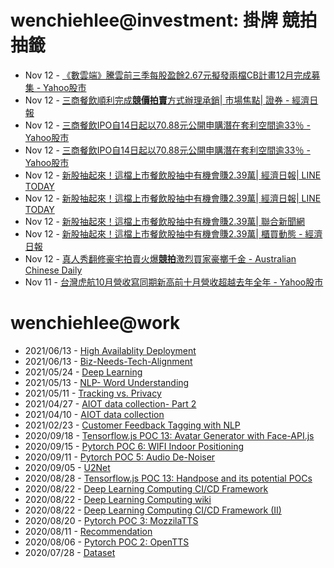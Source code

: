 # wenchiehlee@investment: 掛牌 競拍 抽籤 

<!-- rss start -->
- Nov 12 - [《數雲端》騰雲前三季每股盈餘2.67元擬發兩檔CB計畫12月完成募集 - Yahoo股市](https://www.google.com/url?rct=j&sa=t&url=https://tw.stock.yahoo.com/news/%25E6%2595%25B8%25E9%259B%25B2%25E7%25AB%25AF-%25E9%25A8%25B0%25E9%259B%25B2%25E5%2589%258D%25E4%25B8%2589%25E5%25AD%25A3%25E6%25AF%258F%25E8%2582%25A1%25E7%259B%2588%25E9%25A4%25982-67%25E5%2585%2583-%25E6%2593%25AC%25E7%2599%25BC%25E5%2585%25A9%25E6%25AA%2594cb%25E8%25A8%2588%25E7%2595%25AB12%25E6%259C%2588%25E5%25AE%258C%25E6%2588%2590%25E5%258B%259F%25E9%259B%2586-000143817.html&ct=ga&cd=CAIyImQ1NGU5NDllMDMxY2JiY2M6Y29tLnR3OnpoLVRXOlRXOlI&usg=AOvVaw0jgHUZcxlgr57IaqDd79zz)
- Nov 12 - [三商餐飲順利完成<b>競價拍賣</b>方式辦理承銷| 市場焦點| 證券 - 經濟日報](https://www.google.com/url?rct=j&sa=t&url=https://money.udn.com/money/story/5607/8355055&ct=ga&cd=CAIyImQ1NGU5NDllMDMxY2JiY2M6Y29tLnR3OnpoLVRXOlRXOlI&usg=AOvVaw3ShctFon43Sh4qBPhoJCjD)
- Nov 12 - [三商餐飲IPO自14日起以70.88元公開申購潛在套利空間逾33％ - Yahoo股市](https://www.google.com/url?rct=j&sa=t&url=https://tw.stock.yahoo.com/news/%25E4%25B8%2589%25E5%2595%2586%25E9%25A4%2590%25E9%25A3%25B2ipo%25E8%2587%25AA14%25E6%2597%25A5%25E8%25B5%25B7%25E4%25BB%25A570-88%25E5%2585%2583%25E5%2585%25AC%25E9%2596%258B%25E7%2594%25B3%25E8%25B3%25BC-%25E6%25BD%259B%25E5%259C%25A8%25E5%25A5%2597%25E5%2588%25A9%25E7%25A9%25BA%25E9%2596%2593%25E9%2580%25BE33-081102613.html&ct=ga&cd=CAIyIGMyMDFhNDU4NzAzY2ViODg6Y29tLnR3OnpoLVRXOlRX&usg=AOvVaw2VF5iKCAlTRNCd3814GAzn)
- Nov 12 - [三商餐飲IPO自14日起以70.88元公開申購潛在套利空間逾33％ - Yahoo股市](https://www.google.com/url?rct=j&sa=t&url=https://tw.stock.yahoo.com/news/%25E4%25B8%2589%25E5%2595%2586%25E9%25A4%2590%25E9%25A3%25B2ipo%25E8%2587%25AA14%25E6%2597%25A5%25E8%25B5%25B7%25E4%25BB%25A570-88%25E5%2585%2583%25E5%2585%25AC%25E9%2596%258B%25E7%2594%25B3%25E8%25B3%25BC-%25E6%25BD%259B%25E5%259C%25A8%25E5%25A5%2597%25E5%2588%25A9%25E7%25A9%25BA%25E9%2596%2593%25E9%2580%25BE33-081102613.html&ct=ga&cd=CAIyImQ1NGU5NDllMDMxY2JiY2M6Y29tLnR3OnpoLVRXOlRXOlI&usg=AOvVaw2VF5iKCAlTRNCd3814GAzn)
- Nov 12 - [新股抽起來！這檔上市餐飲股抽中有機會賺2.39萬| 經濟日報| LINE TODAY](https://www.google.com/url?rct=j&sa=t&url=https://today.line.me/tw/v2/article/x2gKr1P&ct=ga&cd=CAIyIDAyOWU0YTc5M2ViOGJkZDQ6Y29tLnR3OnpoLVRXOlRX&usg=AOvVaw3kVxAvURNykVbz7itq-4-w)
- Nov 12 - [新股抽起來！這檔上市餐飲股抽中有機會賺2.39萬| 經濟日報| LINE TODAY](https://www.google.com/url?rct=j&sa=t&url=https://today.line.me/tw/v2/article/x2gKr1P&ct=ga&cd=CAIyImQ1NGU5NDllMDMxY2JiY2M6Y29tLnR3OnpoLVRXOlRXOlI&usg=AOvVaw3kVxAvURNykVbz7itq-4-w)
- Nov 12 - [新股抽起來！這檔上市餐飲股抽中有機會賺2.39萬| 聯合新聞網](https://www.google.com/url?rct=j&sa=t&url=https://udn.com/news/story/7254/8354779&ct=ga&cd=CAIyImQ1NGU5NDllMDMxY2JiY2M6Y29tLnR3OnpoLVRXOlRXOlI&usg=AOvVaw2BWxie-PnO9Kgs8TuGSvWg)
- Nov 12 - [新股抽起來！這檔上市餐飲股抽中有機會賺2.39萬| 櫃買動態 - 經濟日報](https://www.google.com/url?rct=j&sa=t&url=https://money.udn.com/money/amp/story/11074/8354779&ct=ga&cd=CAIyImQ1NGU5NDllMDMxY2JiY2M6Y29tLnR3OnpoLVRXOlRXOlI&usg=AOvVaw1rdzMalxfGBd4Q1RZz4t0T)
- Nov 12 - [真人秀翻修豪宅拍賣火爆<b>競拍</b>激烈買家豪擲千金 - Australian Chinese Daily](https://www.google.com/url?rct=j&sa=t&url=https://www.acd.com.au/property-news/zhenrenxiufanxiuhaozhaipaimaihuobao-jingpaijiliemaijiahaozhiqianjin/&ct=ga&cd=CAIyIGMyMDFhNDU4NzAzY2ViODg6Y29tLnR3OnpoLVRXOlRX&usg=AOvVaw1S3WfcxS4GQNVO-NjZIGkk)
- Nov 11 - [台灣虎航10月營收寫同期新高前十月營收超越去年全年 - Yahoo股市](https://www.google.com/url?rct=j&sa=t&url=https://tw.stock.yahoo.com/news/%25E5%258F%25B0%25E7%2581%25A3%25E8%2599%258E%25E8%2588%25AA10%25E6%259C%2588%25E7%2587%259F%25E6%2594%25B6%25E5%25AF%25AB%25E5%2590%258C%25E6%259C%259F%25E6%2596%25B0%25E9%25AB%2598-%25E5%2589%258D%25E5%258D%2581%25E6%259C%2588%25E7%2587%259F%25E6%2594%25B6%25E8%25B6%2585%25E8%25B6%258A%25E5%258E%25BB%25E5%25B9%25B4%25E5%2585%25A8%25E5%25B9%25B4-142032332.html&ct=ga&cd=CAIyIGMyMDFhNDU4NzAzY2ViODg6Y29tLnR3OnpoLVRXOlRX&usg=AOvVaw3D5yQe7sTY241IMoHsEA46)
<!-- rss end -->

# wenchiehlee@work
<!-- _feed1_ start -->
- 2021/06/13 - [High Availablity Deployment](https://wenchiehlee.github.io/mkdocs/blog/2021/06/high-availablity-deployment/)
- 2021/06/13 - [Biz-Needs-Tech-Alignment](https://wenchiehlee.github.io/mkdocs/blog/2021/06/biz-needs-tech-alignment/)
- 2021/05/24 - [Deep Learning](https://wenchiehlee.github.io/mkdocs/blog/2021/05/deep-learning/)
- 2021/05/13 - [NLP- Word Understanding](https://wenchiehlee.github.io/mkdocs/blog/2021/05/nlp--word-understanding/)
- 2021/05/11 - [Tracking vs. Privacy](https://wenchiehlee.github.io/mkdocs/blog/2021/05/tracking-vs-privacy/)
- 2021/04/27 - [AIOT data collection- Part 2](https://wenchiehlee.github.io/mkdocs/blog/2021/04/aiot-data-collection--part-2/)
- 2021/04/10 - [AIOT data collection](https://wenchiehlee.github.io/mkdocs/blog/2021/04/aiot-data-collection/)
- 2021/02/23 - [Customer Feedback Tagging with NLP](https://wenchiehlee.github.io/mkdocs/blog/2021/02/customer-feedback-tagging-with-nlp/)
- 2020/09/18 - [Tensorflow.js POC 13: Avatar Generator with Face-API.js](https://wenchiehlee.github.io/mkdocs/blog/2020/09/tensorflowjs-poc-13-avatar-generator-with-face-apijs/)
- 2020/09/15 - [Pytorch POC 6: WIFI Indoor Positioning](https://wenchiehlee.github.io/mkdocs/blog/2020/09/pytorch-poc-6-wifi-indoor-positioning/)
- 2020/09/11 - [Pytorch POC 5: Audio De-Noiser](https://wenchiehlee.github.io/mkdocs/blog/2020/09/pytorch-poc-5-audio-de-noiser/)
- 2020/09/05 - [U2Net](https://wenchiehlee.github.io/mkdocs/blog/2020/09/u2net/)
- 2020/08/28 - [Tensorflow.js POC 13: Handpose and its potential POCs](https://wenchiehlee.github.io/mkdocs/blog/2020/08/tensorflowjs-poc-13-handpose-and-its-potential-pocs/)
- 2020/08/22 - [Deep Learning Computing CI/CD Framework](https://wenchiehlee.github.io/mkdocs/blog/2020/08/deep-learning-computing-cicd-framework/)
- 2020/08/22 - [Deep Learning Computing wiki](https://wenchiehlee.github.io/mkdocs/blog/2020/08/deep-learning-computing-wiki/)
- 2020/08/22 - [Deep Learning Computing CI/CD Framework (II)](https://wenchiehlee.github.io/mkdocs/blog/2020/08/deep-learning-computing-cicd-framework-ii/)
- 2020/08/20 - [Pytorch POC 3: MozzilaTTS](https://wenchiehlee.github.io/mkdocs/blog/2020/08/pytorch-poc-3-mozzilatts/)
- 2020/08/11 - [Recommendation](https://wenchiehlee.github.io/mkdocs/blog/2020/08/recommendation/)
- 2020/08/06 - [Pytorch POC 2: OpenTTS](https://wenchiehlee.github.io/mkdocs/blog/2020/08/pytorch-poc-2-opentts/)
- 2020/07/28 - [Dataset](https://wenchiehlee.github.io/mkdocs/blog/2020/07/dataset/)
<!-- _feed1_ end -->
